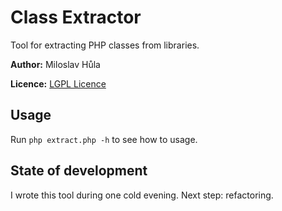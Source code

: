 Class Extractor
===============
Tool for extracting PHP classes from libraries.

**Author:** Miloslav Hůla

**Licence:** [LGPL Licence](http://www.gnu.org/licenses/lgpl.html)


Usage
-----
Run `php extract.php -h` to see how to usage.


State of development
--------------------
I wrote this tool during one cold evening. Next step: refactoring.
